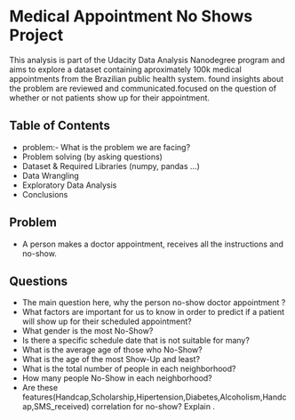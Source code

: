 # Medical Appointment No Shows Project
This analysis is part of the Udacity Data Analysis Nanodegree program and aims to explore a dataset containing aproximately 100k medical appointments from the Brazilian public health system. found insights about the problem are reviewed and communicated.focused on the question of whether or not patients show up for their appointment.

## Table of Contents
- problem:- What is the problem we are facing?
- Problem solving (by asking questions)
- Dataset & Required Libraries (numpy, pandas ...)
- Data Wrangling
- Exploratory Data Analysis
- Conclusions
## Problem
- A person makes a doctor appointment, receives all the instructions and no-show. 
## Questions
- The main question here, why the person no-show doctor appointment ?
- What factors are important for us to know in order to predict if a patient will show up for their scheduled appointment?
- What gender is the most No-Show?
- Is there a specific schedule date that is not suitable for many?
- What is the average age of those who No-Show?
- What is the age of the most Show-Up and least?
- What is the total number of people in each neighborhood?
- How many people No-Show in each neighborhood?
- Are these features(Handcap,Scholarship,Hipertension,Diabetes,Alcoholism,Handcap,SMS_received) correlation for no-show? Explain .
